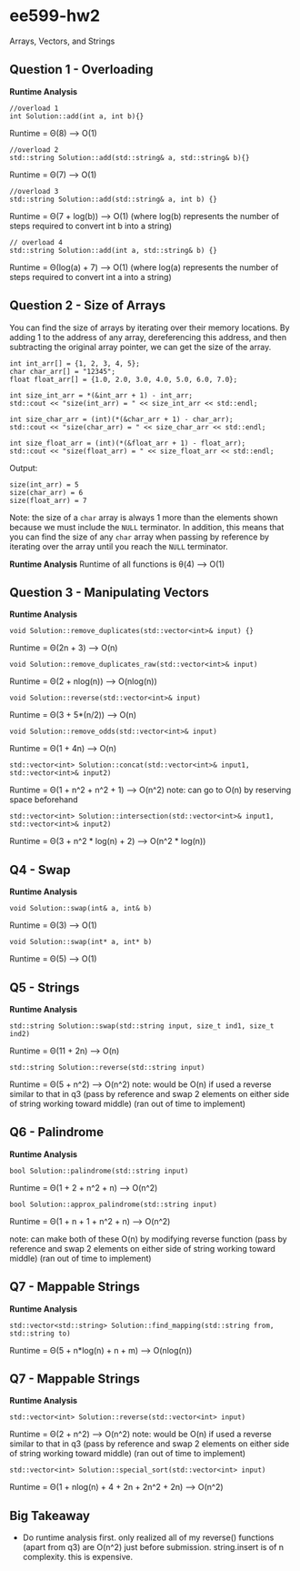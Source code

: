 # ee599-hw2
Arrays, Vectors, and Strings

## Question 1 - Overloading
**Runtime Analysis**
```
//overload 1
int Solution::add(int a, int b){}
```
Runtime = &Theta;(8) --> O(1)

```
//overload 2
std::string Solution::add(std::string& a, std::string& b){}
```
Runtime = &Theta;(7) --> O(1)

```
//overload 3
std::string Solution::add(std::string& a, int b) {}
```
Runtime = &Theta;(7 + log(b)) --> O(1) (where log(b) represents the number of steps required to convert int b into a string)

```
// overload 4
std::string Solution::add(int a, std::string& b) {}
```
Runtime = &Theta;(log(a) + 7) --> O(1) (where log(a) represents the number of steps required to convert int a into a string)

## Question 2 - Size of Arrays
You can find the size of arrays by iterating over their memory locations. By adding 1 to the address of any array, dereferencing this address, and then subtracting the original array pointer, we can get the size of the array. 

```
int int_arr[] = {1, 2, 3, 4, 5};
char char_arr[] = "12345";
float float_arr[] = {1.0, 2.0, 3.0, 4.0, 5.0, 6.0, 7.0};

int size_int_arr = *(&int_arr + 1) - int_arr;
std::cout << "size(int_arr) = " << size_int_arr << std::endl;

int size_char_arr = (int)(*(&char_arr + 1) - char_arr);
std::cout << "size(char_arr) = " << size_char_arr << std::endl;

int size_float_arr = (int)(*(&float_arr + 1) - float_arr);
std::cout << "size(float_arr) = " << size_float_arr << std::endl;

```

Output:

```
size(int_arr) = 5
size(char_arr) = 6
size(float_arr) = 7
```
Note: the size of a `char` array is always 1 more than the elements shown because we must include the `NULL` terminator. In addition, this means that you can find the size of any `char` array when passing by reference by iterating over the array until you reach the `NULL` terminator.

**Runtime Analysis**
Runtime of all functions is &theta;(4) --> O(1)

## Question 3 - Manipulating Vectors

**Runtime Analysis**
```
void Solution::remove_duplicates(std::vector<int>& input) {}
```
Runtime = &Theta;(2n + 3) --> O(n)

```
void Solution::remove_duplicates_raw(std::vector<int>& input)
```
Runtime = &Theta;(2 + nlog(n)) --> O(nlog(n))

```
void Solution::reverse(std::vector<int>& input)
```
Runtime = &Theta;(3 + 5*(n/2)) --> O(n)

```
void Solution::remove_odds(std::vector<int>& input)
```
Runtime = &Theta;(1 + 4n) --> O(n)

```
std::vector<int> Solution::concat(std::vector<int>& input1, std::vector<int>& input2)
```
Runtime = &Theta;(1 + n^2 + n^2 + 1) --> O(n^2)
note: can go to O(n) by reserving space beforehand

```
std::vector<int> Solution::intersection(std::vector<int>& input1, std::vector<int>& input2)
```
Runtime = &Theta;(3 + n^2 * log(n) + 2) --> O(n^2 * log(n))

## Q4 - Swap
**Runtime Analysis**

```
void Solution::swap(int& a, int& b)
```
Runtime = &Theta;(3) --> O(1)

```
void Solution::swap(int* a, int* b)
```
Runtime = &Theta;(5) --> O(1)

## Q5 - Strings
**Runtime Analysis**

```
std::string Solution::swap(std::string input, size_t ind1, size_t ind2)
```
Runtime = &Theta;(11 + 2n) --> O(n)

```
std::string Solution::reverse(std::string input)
```
Runtime = &Theta;(5 + n^2) --> O(n^2)
note: would be O(n) if used a reverse similar to that in q3 (pass by reference and swap 2 elements on either side of string working toward middle) (ran out of time to implement)

## Q6 - Palindrome
**Runtime Analysis**

```
bool Solution::palindrome(std::string input)
```
Runtime = &Theta;(1 + 2 + n^2 + n) --> O(n^2)

```
bool Solution::approx_palindrome(std::string input)
```
Runtime = &Theta;(1 + n + 1 + n^2 + n) --> O(n^2)

note: can make both of these O(n) by modifying reverse function (pass by reference and swap 2 elements on either side of string working toward middle) (ran out of time to implement)

## Q7 - Mappable Strings
**Runtime Analysis**

```
std::vector<std::string> Solution::find_mapping(std::string from, std::string to)
```
Runtime = &Theta;(5 + n*log(n) + n + m) --> O(nlog(n))

## Q7 - Mappable Strings
**Runtime Analysis**

```
std::vector<int> Solution::reverse(std::vector<int> input)

```
Runtime = &Theta;(2 + n^2) --> O(n^2)
note: would be O(n) if used a reverse similar to that in q3 (pass by reference and swap 2 elements on either side of string working toward middle) (ran out of time to implement)

```
std::vector<int> Solution::special_sort(std::vector<int> input)

```
Runtime = &Theta;(1 + nlog(n) + 4 + 2n + 2n^2 + 2n) --> O(n^2)

## Big Takeaway
- Do runtime analysis first. only realized all of my reverse() functions (apart from q3) are O(n^2) just before submission. string.insert is of n complexity. this is expensive. 